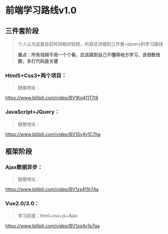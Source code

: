 # 前端学习路线v1.0

## 三件套阶段

> 个人认为这是目前时间相对较短，内容还详细的三件套+jquery的学习路线
>
> **重点：所有视频不用一个个看，应该跳到自己不懂得地方学习，该倍数倍数，多打代码是关键**

### Html5+Css3+两个项目：

> 链接地址：

https://www.bilibili.com/video/BV1Kg411T7t9

### JavaScript+JQuery：

> 链接地址：

https://www.bilibili.com/video/BV1Sy4y1C7ha

## 框架阶段

### Ajax数据异步：

> 链接地址：

https://www.bilibili.com/video/BV1zs411h74a

### Vue2.0/3.0：

> 学习前提：html+css+js+Ajax

 https://www.bilibili.com/video/BV1zq4y1p7ga

